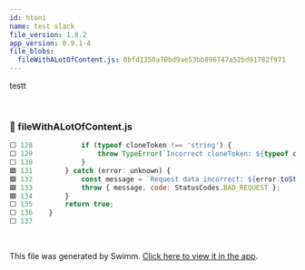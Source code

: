 ```yaml
---
id: htoni
name: test slack
file_version: 1.0.2
app_version: 0.9.1-4
file_blobs:
  fileWithALotOfContent.js: 0bfd1350a70bd9ae53bb896747a52bd91782f971
---
```


testt




<br/>

<!-- NOTE-swimm-snippet: the lines below link your snippet to Swimm -->
### 📄 fileWithALotOfContent.js
```javascript
⬜ 128            if (typeof cloneToken !== 'string') {
⬜ 129                throw TypeError(`Incorrect cloneToken: ${typeof cloneToken}`);
⬜ 130            }
🟩 131        } catch (error: unknown) {
🟩 132            const message = `Request data incorrect: ${error.toString()}`;
🟩 133            throw { message, code: StatusCodes.BAD_REQUEST };
🟩 134        }
⬜ 135        return true;
⬜ 136    }
⬜ 137    
```

<br/>

This file was generated by Swimm. [Click here to view it in the app](http://localhost:5000/repos/Z2l0aHViJTNBJTNBdGVzdC1naXRodWItYXBwJTNBJTNBc3dpbW1pbw==/docs/htoni).